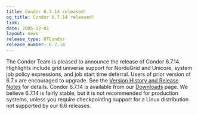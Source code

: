 ```yaml
---
title: Condor 6.7.14 released!
og_title: Condor 6.7.14 released!
link: 
date: 2005-12-01
layout: news
release_type: HTCondor
release_number: 6.7.14
---
```


The Condor Team is pleased to announce the release of Condor 6.7.14.  Highlights include grid universe support for NorduGrid and Unicore, system job policy expressions, and job start time deferral. Users of prior version of 6.7.x are encouraged to upgrade.  See the <a href="manual/latest-dev/9_Version_History.html"> Version History and Release Notes</a> for details. Condor 6.7.14 is available from our <a href="downloads/">Downloads</a> page.  We believe 6.7.14 is fairly stable, but it is not recommended for production systems, unless you require checkpointing support for a Linux distribution not supported by our 6.6 releases.
